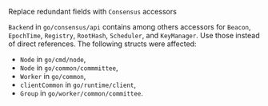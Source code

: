 Replace redundant fields with `Consensus` accessors

`Backend` in `go/consensus/api` contains among others accessors for
`Beacon`, `EpochTime`, `Registry`, `RootHash`, `Scheduler`, and
`KeyManager`. Use those instead of direct references. The following
structs were affected:

- `Node` in `go/cmd/node`,
- `Node` in `go/common/commmittee`,
- `Worker` in `go/common`,
- `clientCommon` in `go/runtime/client`,
- `Group` in `go/worker/common/committee`.
